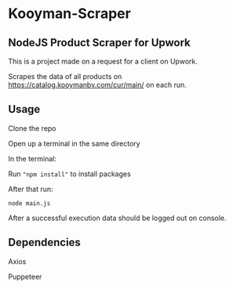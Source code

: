 # Kooyman-Scraper

## NodeJS Product Scraper for Upwork

This is a project made on a request for a client on Upwork.

Scrapes the data of all products on https://catalog.kooymanbv.com/cur/main/ on each run.
 
## Usage

Clone the repo

Open up a terminal in the same directory

In the terminal:

Run ```"npm install"``` to install packages

After that run:

```node main.js```

After a successful execution data should be logged out on console.

## Dependencies

Axios

Puppeteer
